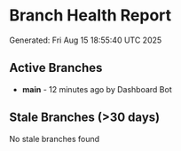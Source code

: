 # Branch Health Report
Generated: Fri Aug 15 18:55:40 UTC 2025

## Active Branches
- **main** - 12 minutes ago by Dashboard Bot

## Stale Branches (>30 days)
No stale branches found
